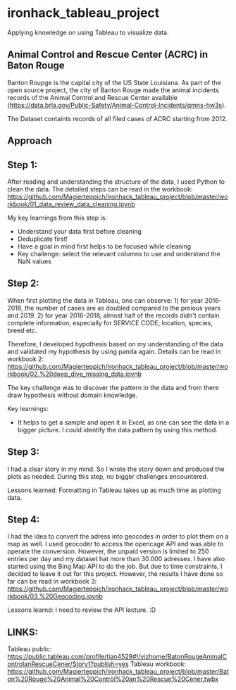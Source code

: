 # ironhack_tableau_project
Applying knowledge on using Tableau to visualize data. 

## Animal Control and Rescue Center (ACRC) in Baton Rouge

Banton Roupge is the capital city of the US State Louisiana. As part of the open source project, the city of Banton Rouge made the animal incidents records of the Animal Control and Rescue Center available (https://data.brla.gov/Public-Safety/Animal-Control-Incidents/qmns-hw3s). 

The Dataset containts records of all filed cases of ACRC starting from 2012. 

## Approach

## Step 1: 

After reading and understanding the structure of the data, I used Python to clean the data. The detailed steps can be read in the workbook: https://github.com/Magierteppich/ironhack_tableau_project/blob/master/workbook/01_data_review_data_cleaning.ipynb

My key learnings from this step is: 
- Understand your data first before cleaning
- Deduplicate first! 
- Have a goal in mind first helps to be focused while cleaning 
- Key challenge: select the relevant columns to use and understand the NaN values

## Step 2: 

When first plotting the data in Tableau, one can observe: 1) for year 2016-2018, the number of cases are as doubled compared to the preious years and 2019. 2) for year 2016-2018, almost half of the records didn't contain complete information, especially for SERVICE CODE, location, species, breed etc. 

Therefore, I developed hypothesis based on my understanding of the data and validated my hypothesis by using panda again. Details can be read in workbook 2: https://github.com/Magierteppich/ironhack_tableau_project/blob/master/workbook/02.%20deep_dive_missing_data.ipynb

The key challenge was to discover the pattern in the data and from there draw hypothesis without domain knowledge. 

Key learnings:
- It helps to get a sample and open it in Excel, as one can see the data in a bigger picture. I could identify the data pattern by using this method. 

## Step 3: 

I had a clear story in my mind. So I wrote the story down and produced the plots as needed. During this step, no bigger challenges encountered. 

Lessons learned: Formatting in Tableau takes up as much time as plotting data. 

## Step 4: 

I had the idea to convert the adress into geocodes in order to plot them on a map as well. I used geocoder to access the opencage API and was able to operate the conversion. However, the unpaid version is limited to 250 entries per day and my dataset hat more than 30.000 adresses. I have also started using the Bing Map API to do the job. But due to time constraints, I decided to leave it out for this project. However, the results I have done so far can be read in workbook 3: https://github.com/Magierteppich/ironhack_tableau_project/blob/master/workbook/03.%20Geocoding.ipynb

Lessons learnd: I need to review the API lecture. :D 

## LINKS:

Tableau public: https://public.tableau.com/profile/tian4529#!/vizhome/BatonRougeAnimalControlanRescueCener/Story1?publish=yes
Tableau workbook: https://github.com/Magierteppich/ironhack_tableau_project/blob/master/Baton%20Rouge%20Animal%20Control%20an%20Rescue%20Cener.twbx
